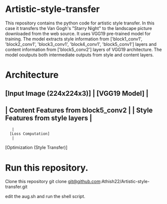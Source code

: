 # Artistic-style-transfer

This repository contains the python code for artistic style transfer. In this case it transfers the Van Gogh's "Starry Night" to the landscape picture downloaded from the web source. It uses VGG19 pre-trained model for training. The model extracts style information from ['block1_conv1', 'block2_conv1', 'block3_conv1', 'block4_conv1', 'block5_conv1'] layers and content information from ['block5_conv2'] layers of VGG19 architecture. The model ooutputs both intermediate outputs from style and content layers.
# Architecture

[Input Image (224x224x3)]
       |
  [VGG19 Model]
       |
  ------------------------------------
 | Content Features from block5_conv2 |
 | Style Features from style layers   |
  ------------------------------------
       |
      [Loss Computation]
       |
  [Optimization (Style Transfer)]


# Run this repository.
Clone this repository
git clone git@github.com:Athish22/Artistic-style-transfer.git

edit the aug.sh and run the shell script.




